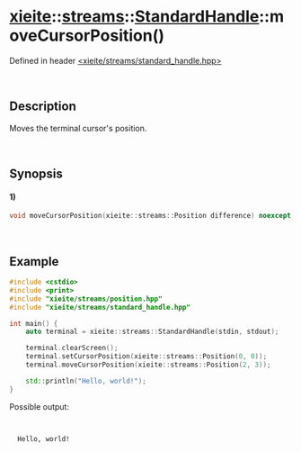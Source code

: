 # [xieite](../../../../../xieite.md)\:\:[streams](../../../../../streams.md)\:\:[StandardHandle](../../../standard_handle.md)\:\:moveCursorPosition\(\)
Defined in header [<xieite/streams/standard_handle.hpp>](../../../../../../include/xieite/streams/standard_handle.hpp)

&nbsp;

## Description
Moves the terminal cursor's position.

&nbsp;

## Synopsis
#### 1)
```cpp
void moveCursorPosition(xieite::streams::Position difference) noexcept;
```

&nbsp;

## Example
```cpp
#include <cstdio>
#include <print>
#include "xieite/streams/position.hpp"
#include "xieite/streams/standard_handle.hpp"

int main() {
    auto terminal = xieite::streams::StandardHandle(stdin, stdout);

    terminal.clearScreen();
    terminal.setCursorPosition(xieite::streams::Position(0, 0));
    terminal.moveCursorPosition(xieite::streams::Position(2, 3));

    std::println("Hello, world!");
}
```
Possible output:
```


  Hello, world!
```
